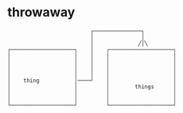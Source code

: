 # throwaway

                              ┌───────────────┐          
                              │               │          
                              │              ╱│╲         
    ┌────────────────────┐    │    ┌────────────────────┐
    │                    │    │    │                    │
    │                    │    │    │                    │
    │                    │    │    │                    │
    │                    │    │    │                    │
    │    thing           │────┘    │                    │
    │                    │         │        things      │
    │                    │         │                    │
    │                    │         │                    │
    └────────────────────┘         └────────────────────┘


